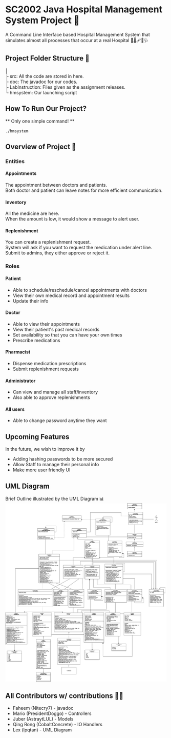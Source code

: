 # SC2002 Java Hospital Management System Project 🏥
A Command Line Interface based Hospital Management System that simulates almost all processes that occur at a real Hospital 💊🌡️🩹💉🩺

## Project Folder Structure 📂

│ <br>
├ src: All the code are stored in here.<br>
├ doc: The javadoc for our codes.<br>
├ LabInstruction: Files given as the assignment releases.<br>
└ hmsystem: Our launching script<br>

## How To Run Our Project? 

** Only one simple command! **

```shell
./hmsystem
```

## Overview of Project 🔎

### Entities

#### Appointments

The appointment between doctors and patients.<br> 
Both doctor and patient can leave notes for more efficient communication.<br>

#### Inventory

All the medicine are here.<br>
When the amount is low, it would show a message to alert user.<br>

#### Replenishment

You can create a replenishment request.<br>
System will ask if you want to request the medication under alert line.<br>
Submit to admins, they either approve or reject it.<br>

### Roles
#### Patient 
- Able to schedule/reschedule/cancel appointments with doctors
- View their own medical record and appointment results
- Update their info
#### Doctor 
- Able to view their appointments 
- View their patient's past medical records
- Set availability so that you can have your own times
- Prescribe medications
#### Pharmacist 
- Dispense medication prescriptions
- Submit replenishment requests
#### Administrator 
- Can view and manage all staff/inventory
- Also able to approve replenishments
#### All users
- Able to change password anytime they want

## Upcoming Features

In the future, we wish to improve it by
- Adding hashing passwords to be more secured
- Allow Staff to manage their personal info
- Make more user friendly UI

## UML Diagram

Brief Outline illustrated by the UML Diagram 📊
![OOP Updated UML Diagram (As of 18 Nov 2024)](https://github.com/Nitecry7/SC2002-Java-Hospital-Management-System-Project/blob/main/UML-Class-Diagram.png?raw=true)


## All Contributors w/ contributions 👨‍💻
* Faheem (Nitecry7) - javadoc
* Mario (PresidentDoggo) - Controllers
* Juber (AstraytLUL) - Models
* Qing Rong (CobaltConcrete) - IO Handlers
* Lex (lpqtan) - UML Diagram
